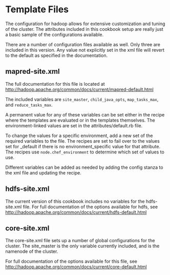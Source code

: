 # Template Files

The configuration for hadoop allows for extensive customization and tuning of the cluster.  The attributes included
in this cookbook setup are really just a basic sample of the configurations available.

There are a number of configuration files available as well.  Only three are included in this version. Any value not explicitly 
set in the xml file will revert to the default as specified in the documentation.

## mapred-site.xml

The full documentation for this file is located at http://hadoop.apache.org/common/docs/current/mapred-default.html

The included variables are `site_master`, `child_java_opts`, `map_tasks_max`, and `reduce_tasks_max`.  

A permanent value for any of these variables can be set either in the recipe where the templates are evaluated or in the templates 
themselves. The environment-linked values are set in the attributes/default.rb file.

To change the values for a specific environment, add a new set of the required variables to the file. The recipes are
set to fail over to the values set for _default if there is no environment_specific value for that attribute.  The recipes
use `node.chef_environment` to determine which set of values to use.

Different variables can be added as needed by adding the config stanza to the xml file and updating the recipe.

## hdfs-site.xml

The current version of this cookbook includes no variables for the hdfs-site.xml file.  For full documentation of the options
available for hdfs, see http://hadoop.apache.org/common/docs/current/hdfs-default.html

## core-site.xml

The core-site.xml file sets up a number of global configurations for the cluster.  The site_master is the only variable currently
included, and is the namenode of the cluster.  

For full documentation of the options available for this file, see http://hadoop.apache.org/common/docs/current/core-default.html

